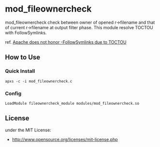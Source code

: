 # mod_fileownercheck

mod_fileownercheck check between owner of opened r->filename and that of current r->filename at output filter phase. This module resolve TOCTOU with FollowSymlinks.

ref. [Apache does not honor -FollowSymlinks due to TOCTOU](https://bugs.launchpad.net/ubuntu/+source/apache2/+bug/811428)

## How to Use
### Quick Install
```
apxs -c -i mod_fileownercheck.c
```
### Config
```
LoadModule fileownercheck_module modules/mod_fileownercheck.so
```
## License
under the MIT License:

* http://www.opensource.org/licenses/mit-license.php
